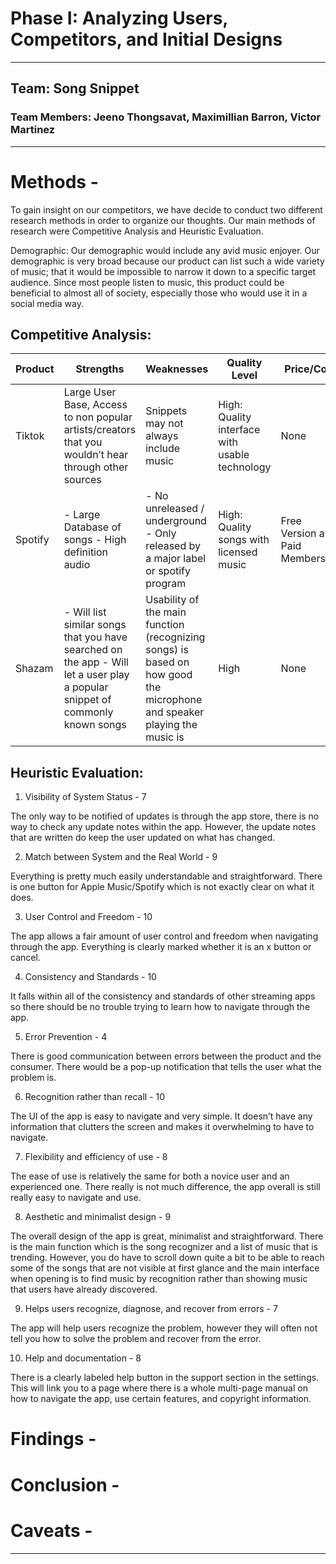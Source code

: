# Phase I: Analyzing Users, Competitors, and Initial Designs
---
## Team: Song Snippet
### Team Members: Jeeno Thongsavat, Maximillian Barron, Victor Martinez
---
# Methods -
To gain insight on our competitors, we have decide to conduct two different research methods in order to organize our thoughts. Our main methods of research were Competitive Analysis and Heuristic Evaluation.

Demographic:
Our demographic would include any avid music enjoyer. Our demographic is very broad because our product can list such a wide variety of music; that it would be impossible to narrow it down to a specific target audience. Since most people listen to music, this product could be beneficial to almost all of society, especially those who would use it in a social media way.


## Competitive Analysis:
|  Product | Strengths  | Weaknesses  | Quality Level  |  Price/Cost | Platform  |
|---|---|---|---|---|---|
| Tiktok | Large User Base, Access to non popular artists/creators that you wouldn’t hear through other sources  | Snippets may not always include music  | High: Quality interface with usable technology | None | Web and Mobile App  |
| Spotify  | - Large Database of songs - High definition audio | - No unreleased / underground - Only released by a major label or spotify program | High: Quality songs with licensed music  | Free Version and Paid Membership  | Mobile, Web, Smart Devices, and Game Consoles  |
| Shazam | - Will list similar songs that you have searched on the app - Will let a user play a popular snippet of commonly known songs | Usability of the main function (recognizing songs) is based on how good the microphone and speaker playing the music is | High | None  | Mobile and Web |

## Heuristic Evaluation:
1. Visibility of System Status - 7

The only way to be notified of updates is through the app store, there is no way to check any update notes within the app. However, the update notes that are written do keep the user updated on what has changed. 

2. Match between System and the Real World - 9 

Everything is pretty much easily understandable and straightforward. There is one button for Apple Music/Spotify which is not exactly clear on what it does. 

3. User Control and Freedom - 10

The app allows a fair amount of user control and freedom when navigating through the app. Everything is clearly marked whether it is an x button or cancel. 

4. Consistency and Standards - 10

It falls within all of the consistency and standards of other streaming apps so there should be no trouble trying to learn how to navigate through the app.

5. Error Prevention - 4

There is good communication between errors between the product and the consumer. There would be a pop-up notification that tells the user what the problem is.

6. Recognition rather than recall - 10

The UI of the app is easy to navigate and very simple. It doesn’t have any information that clutters the screen and makes it overwhelming to have to navigate. 

7. Flexibility and efficiency of use - 8

The ease of use is relatively the same for both a novice user and an experienced one. There really is not much difference, the app overall is still really easy to navigate and use. 

8. Aesthetic and minimalist design - 9

The overall design of the app is great, minimalist and straightforward. There is the main function which is the song recognizer and a list of music that is trending. However, you do have to scroll down quite a bit to be able to reach some of the songs that are not visible at first glance and the main interface when opening is to find music by recognition rather than showing music that users have already discovered.

9. Helps users recognize, diagnose, and recover from errors - 7

The app will help users recognize the problem, however they will often not tell you how to solve the problem and recover from the error.

10. Help and documentation - 8

There is a clearly labeled help button in the support section in the settings. This will link you to a page where there is a whole multi-page manual on how to navigate the app, use certain features, and copyright information. 

# Findings - 


# Conclusion -


# Caveats -

---

